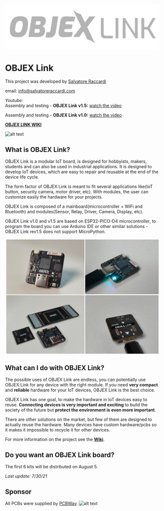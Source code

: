 ![alt text](https://github.com/salvatoreraccardi/OBJEX_LINK/blob/main/dir/OBJEX-LINK_logov2.png)
# OBJEX Link 

This project was developed by [Salvatore Raccardi](https://www.instagram.com/salvatore.raccardi/)

email: info@salvatoreraccardi.com  

*Youtube:* <br />
Assembly and testing - **OBJEX Link v1.5:** [watch the video](https://www.youtube.com/watch?v=wx3dR2j1C28)

Assembly and testing - **OBJEX Link v1.0:** [watch the video](https://www.youtube.com/watch?v=_4CofqktS38)

**[OBJEX LINK WIKI](https://github.com/salvatoreraccardi/OBJEX_LINK/wiki)**

![alt text](https://media.giphy.com/media/dOVpV5HhJFUvPZF3In/giphy.gif)

## What is OBJEX Link?
OBJEX Link is a modular IoT board, is designed for hobbyists, makers, students and can also be used in industrial applications. It is designed to develop IoT devices, which are easy to repair and reusable at the end of the device life cycle. 

The form factor of OBJEX Link is meant to fit several applications like(IoT button, security camera, motor driver, etc). With modules, the user can customize easily the hardware for your projects. 

OBJEX Link is composed of a mainboard(microcontroller + WiFi and Bluetooth) and modules(Sensor, Relay, Driver, Camera, Display, etc).

OBJEX Link v1.0 and v1.5 are based on ESP32-PICO-D4 microcontroller, to program the board you can use Arduino IDE or other similar solutions - OBJEX Link rev1.5 does not support MicroPython.

![alt text](https://github.com/salvatoreraccardi/OBJEX_LINK/blob/main/dir/1.png)

## What can I do with OBJEX Link?

The possible uses of OBJEX Link are endless, you can potentially use OBJEX Link for any device with the right module. If you need **very compact** and **reliable** hardware for your IoT devices, OBJEX Link is the best choice. 

OBJEX Link has one goal, to make the hardware in IoT devices easy to reuse. **Connecting devices is very important and exciting** to build the society of the future but **protect the environment is even more important**.

There are other solutions on the market, but few of them are designed to actually reuse the hardware. Many devices have custom hardware/pcbs so it makes it impossible to recycle it for other devices.

For more information on the project see the **[Wiki](https://github.com/salvatoreraccardi/OBJEX_LINK/wiki)**.

## Do you want an OBJEX Link board?

The first 6 kits will be distributed on August 5.

*Last update: 7/30/21*

## Sponsor

All PCBs were supplied by [PCBWay](https://www.pcbway.com/).
![alt text](https://github.com/salvatoreraccardi/OBJEX_LINK/blob/main/dir/pcbway.png)
